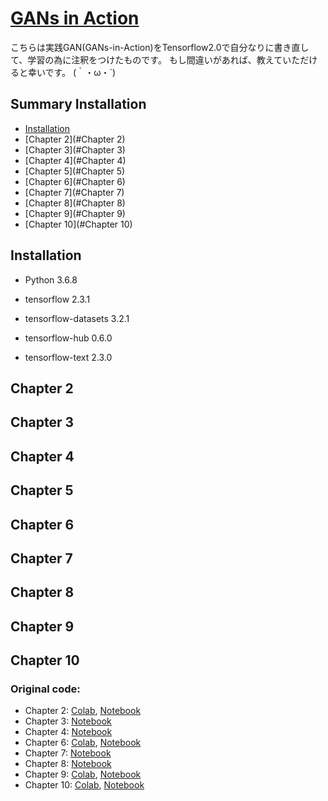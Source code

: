# [GANs in Action](https://www.manning.com/books/gans-in-action)

こちらは実践GAN(GANs-in-Action)をTensorflow2.0で自分なりに書き直して、学習の為に注釈をつけたものです。
もし間違いがあれば、教えていただけると幸いです。
(｀・ω・´)


## Summary Installation

  - [Installation](#Installation)
  - [Chapter 2](#Chapter 2)
  - [Chapter 3](#Chapter 3)
  - [Chapter 4](#Chapter 4)
  - [Chapter 5](#Chapter 5)
  - [Chapter 6](#Chapter 6)
  - [Chapter 7](#Chapter 7)
  - [Chapter 8](#Chapter 8)
  - [Chapter 9](#Chapter 9)
  - [Chapter 10](#Chapter 10)
  


## Installation
- Python 3.6.8

- tensorflow 2.3.1

- tensorflow-datasets 3.2.1

- tensorflow-hub 0.6.0

- tensorflow-text 2.3.0




## Chapter 2



## Chapter 3



## Chapter 4


## Chapter 5


## Chapter 6


## Chapter 7


## Chapter 8


## Chapter 9


## Chapter 10



### Original code: 
* Chapter 2: [Colab](https://colab.research.google.com/drive/1CPz-YvvJV8gHlsD2o68B0FYKFzaT6RCA), [Notebook](https://github.com/GANs-in-Action/gans-in-action/tree/master/chapter-2)
* Chapter 3: [Notebook](https://github.com/GANs-in-Action/gans-in-action/tree/master/chapter-3)
* Chapter 4: [Notebook](https://github.com/GANs-in-Action/gans-in-action/tree/master/chapter-4)
* Chapter 6: [Colab](https://colab.research.google.com/drive/1HfhynNNsYSjggSMaR8a1ztAYrciEsd8m#scrollTo=qemhV7pDIkxu), [Notebook](https://github.com/GANs-in-Action/gans-in-action/tree/master/chapter-6)
* Chapter 7: [Notebook](https://github.com/GANs-in-Action/gans-in-action/tree/master/chapter-7)
* Chapter 8: [Notebook](https://github.com/GANs-in-Action/gans-in-action/tree/master/chapter-8)
* Chapter 9: [Colab](https://colab.research.google.com/drive/1VYnR504dOUcQsQxxqCeerZcIzhDjk3U4), [Notebook](https://github.com/GANs-in-Action/gans-in-action/tree/master/chapter-9)
* Chapter 10: [Colab](https://colab.research.google.com/drive/1bsmaB23bSEuu1zWyPSajDJ_DO3QqlovQ), [Notebook](https://github.com/GANs-in-Action/gans-in-action/tree/master/chapter-10)
